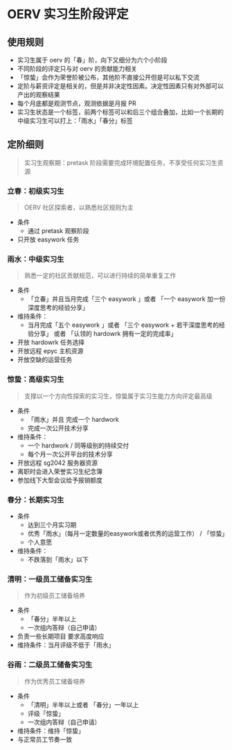# OERV 实习生阶段评定

## 使用规则

- 实习生属于 oerv 的「春」阶，向下又细分为六个小阶段
- 不同阶段的评定只与对 oerv 的贡献能力相关
- 「惊蛰」会作为荣誉阶被公布，其他阶不直接公开但是可以私下交流
- 定阶与薪资评定是相关的，但是并非决定性因素。决定性因素只有对外部可以产出的观察结果
- 每个月底都是观测节点，观测依据是月报 PR
- 实习生状态是一个标签，前两个标签可以和后三个组合叠加，比如一个长期的中级实习生可以打上：「雨水」「春分」标签

## 定阶细则

> 实习生观察期：pretask 阶段需要完成环境配置任务，不享受任何实习生资源

### 立春：初级实习生
> OERV 社区探索者，以熟悉社区规则为主
- 条件
    - 通过 pretask 观察阶段
- 只开放 easywork 任务

### 雨水：中级实习生
> 熟悉一定的社区贡献规范，可以进行持续的简单重复工作   
- 条件
    - 「立春」并且当月完成「三个 easywork 」或者 「一个 easywork 加一份深度思考的经验分享」
- 维持条件：
    - 当月完成「五个 easywork 」或者 「三个 easywork + 若干深度思考的经验分享」 或者 「认领的 hardowrk 拥有一定的完成率」
- 开放 hardowrk 任务选择
- 开放远程 epyc 主机资源
- 开放空缺的运营任务


### 惊蛰：高级实习生
> 支撑以一个方向性探索的实习生，惊蛰属于实习生能力方向评定最高级
- 条件
    - 「雨水」并且 完成一个 hardwork
    - 完成一次公开技术分享
- 维持条件：
    - 一个 hardwork / 同等级别的持续交付
    - 每个月一次公开平台的技术分享
- 开放远程 sg2042 服务器资源
- 离职时会进入荣誉实习生纪念簿
- 参加线下大型会议给予报销额度
     
### 春分：长期实习生
- 条件
    - 达到三个月实习期
    - 优秀「雨水」（每月一定数量的easywork或者优秀的运营工作） / 「惊蛰」
    - 个人意愿
- 维持条件：
    - 不跌落到「雨水」以下

### 清明：一级员工储备实习生
> 作为初级员工储备培养
- 条件
    - 「春分」半年以上
    - 一次组内答辩（自己申请）
- 负责一些长期项目 要求高度响应
- 维持条件：当月评级不低于「雨水」

### 谷雨：二级员工储备实习生
> 作为优秀员工储备培养
- 条件
    - 「清明」半年以上或者 「春分」一年以上
    - 评级「惊蛰」
    - 一次组内答辩（自己申请）
- 维持条件：维持「惊蛰」
- 与正常员工节奏一致